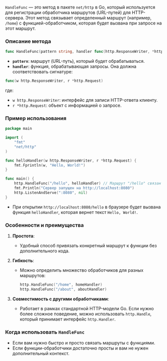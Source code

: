 `HandleFunc` — это метод в пакете `net/http` в Go, который используется для регистрации обработчика маршрутов (URL-путей) для HTTP-сервера. Этот метод связывает определенный маршрут (например, `/home`) с функцией-обработчиком, которая будет вызвана при запросе на этот маршрут.
### **Описание метода**
```go
func HandleFunc(pattern string, handler func(http.ResponseWriter, *http.Request))
```
- **`pattern`**: маршрут (URL-путь), который будет обрабатываться.
- **`handler`**: функция, обрабатывающая запросы. Она должна соответствовать сигнатуре:
```go
func(w http.ResponseWriter, r *http.Request)
```
где:
- `w http.ResponseWriter`: интерфейс для записи HTTP-ответа клиенту.
- `r *http.Request`: объект с информацией о запросе.
### **Пример использования**
```go
package main

import (
	"fmt"
	"net/http"
)

func helloHandler(w http.ResponseWriter, r *http.Request) {
	fmt.Fprintln(w, "Hello, World!")
}

func main() {
	http.HandleFunc("/hello", helloHandler) // Маршрут "/hello" связан с функцией helloHandler.
	fmt.Println("Сервер запущен на http://localhost:8080")
	http.ListenAndServe(":8080", nil)
}
```
- При открытии `http://localhost:8080/hello` в браузере будет вызвана функция `helloHandler`, которая вернет текст `Hello, World!`.
### **Особенности и преимущества**

1. **Простота**:
    
    - Удобный способ привязать конкретный маршрут к функции без дополнительного кода.
2. **Гибкость**:
    
    - Можно определить множество обработчиков для разных маршрутов:
		```go
		http.HandleFunc("/home", homeHandler)
		http.HandleFunc("/about", aboutHandler)
		```
3. **Совместимость с другими обработчиками**:

	- Работает в рамках стандартной HTTP-модели Go. Если нужно более сложное поведение, можно использовать `http.Handle`, который принимает интерфейс `http.Handler`.
### **Когда использовать `HandleFunc`**

- Если вам нужно быстро и просто связать маршруты с функциями.
- Если функции-обработчики достаточно просты и вам не нужен дополнительный контекст.